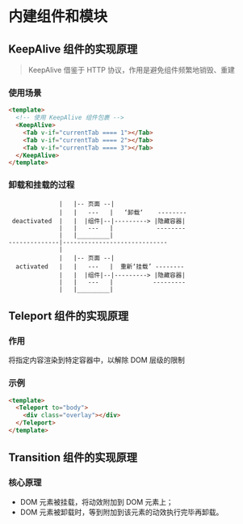 # 内建组件和模块

## KeepAlive 组件的实现原理

> KeepAlive 借鉴于 HTTP 协议，作用是避免组件频繁地销毁、重建

### 使用场景

```html
<template>
  <!-- 使用 KeepAlive 组件包裹 -->
  <KeepAlive>
    <Tab v-if="currentTab ==== 1"></Tab>
    <Tab v-if="currentTab ==== 2"></Tab>
    <Tab v-if="currentTab ==== 3"></Tab>
  </KeepAlive>
</template>
```

### 卸载和挂载的过程

```shell
              |   |-- 页面 --|  
              |   |   ---   |   ‘卸载‘    --------    
 deactivated  |   |  |组件|--|---------> |隐藏容器|   
              |   |   ---   |            --------  
              |   |_________|  
--------------|-----------------------------
              |
              |   |-- 页面 --|     
  activated   |   |   ---   |  重新‘挂载’ --------   
              |   |  |组件|--|---------> |隐藏容器|
              |   |   ---   |           ---------    
              |   |_________|         

```

## Teleport 组件的实现原理

### 作用

将指定内容渲染到特定容器中，以解除 DOM 层级的限制

### 示例

```html
<template>
  <Teleport to="body">
    <div class="overlay"></div>
  </Teleport>
</template>
```

## Transition 组件的实现原理

### 核心原理

- DOM 元素被挂载，将动效附加到 DOM 元素上；
- DOM 元素被卸载时，等到附加到该元素的动效执行完毕再卸载。
